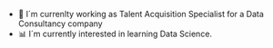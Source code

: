 - :briefcase: I´m currenlty working as Talent Acquisition Specialist for a Data Consultancy company
- :bar_chart: I´m currently interested in learning Data Science.
